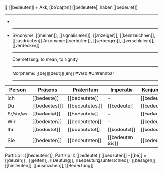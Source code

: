 📖 [[bedeuten]] + Akk, [bəˈdaɪ̯tən]
[[bedeutete]]
haben [[bedeutet]]

---

-
- ***

  Synonyme: [[meinen]], [[signalisieren]], [[anzeigen]], [[kennzeichnen]], [[ausdrücken]]
  Antonyme: [[verhüllen]], [[verbergen]], [[verschleiern]], [[verdecken]]

  ***

  Übersetzung: to mean, to signify

  ***

  Morpheme: [[be]][[deut]][[en]]
  #Verb #Untrennbar

  ***

| Person    | Präsens       | Präteritum      | Imperativ        | Konjunktiv I  | Konjunktiv II   |
| --------- | ------------- | --------------- | ---------------- | ------------- | --------------- |
| Ich       | [[bedeute]]   | [[bedeutete]]   | -                | [[bedeute]]   | [[bedeutete]]   |
| Du        | [[bedeutest]] | [[bedeutetest]] | [[bedeute]]      | [[bedeutest]] | [[bedeutetest]] |
| Er/sie/es | [[bedeutet]]  | [[bedeutete]]   | -                | [[bedeute]]   | [[bedeutete]]   |
| Wir       | [[bedeuten]]  | [[bedeuteten]]  | -                | [[bedeuten]]  | [[bedeuteten]]  |
| Ihr       | [[bedeutet]]  | [[bedeutetet]]  | [[bedeutet]]     | [[bedeutet]]  | [[bedeutetet]]  |
| Sie       | [[bedeuten]]  | [[bedeuteten]]  | [[bedeuten Sie]] | [[bedeuten]]  | [[bedeuteten]]  |

Partizip I: [[bedeutend]], Partizip II: [[bedeutet]]
[[bedeuten]] - [[be]] = [[deuten]]
, [[gelten]], [[Deutung]], [[Bedeutungsunterschied]], [[besagen]], [[hindeuten]], [[ausmachen]], [[Bedeutung]]
